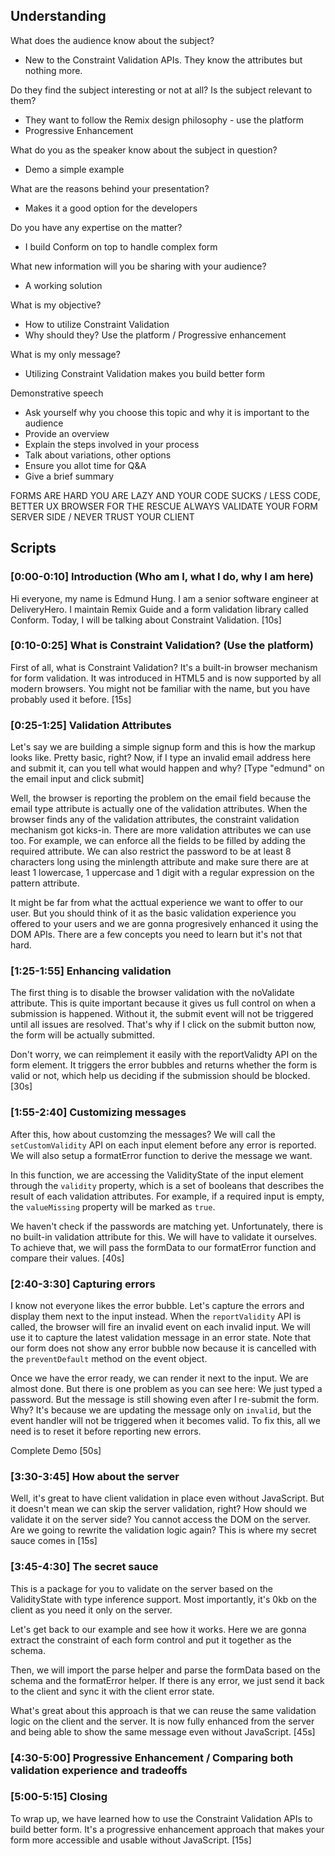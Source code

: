 ## Understanding

What does the audience know about the subject?

- New to the Constraint Validation APIs. They know the attributes but nothing more.

Do they find the subject interesting or not at all? Is the subject relevant to them?

- They want to follow the Remix design philosophy - use the platform
- Progressive Enhancement

What do you as the speaker know about the subject in question?

- Demo a simple example

What are the reasons behind your presentation?

- Makes it a good option for the developers

Do you have any expertise on the matter?

- I build Conform on top to handle complex form

What new information will you be sharing with your audience?

- A working solution

What is my objective?

- How to utilize Constraint Validation
- Why should they? Use the platform / Progressive enhancement

What is my only message?

- Utilizing Constraint Validation makes you build better form

Demonstrative speech

- Ask yourself why you choose this topic and why it is important to the audience
- Provide an overview
- Explain the steps involved in your process
- Talk about variations, other options
- Ensure you allot time for Q&A
- Give a brief summary

FORMS ARE HARD
YOU ARE LAZY AND YOUR CODE SUCKS / LESS CODE, BETTER UX
BROWSER FOR THE RESCUE
ALWAYS VALIDATE YOUR FORM SERVER SIDE / NEVER TRUST YOUR CLIENT

## Scripts

### [0:00-0:10] Introduction (Who am I, what I do, why I am here)

Hi everyone, my name is Edmund Hung. I am a senior software engineer at DeliveryHero. I maintain Remix Guide and a form validation library called Conform. Today, I will be talking about Constraint Validation. [10s]

### [0:10-0:25] What is Constraint Validation? (Use the platform)

First of all, what is Constraint Validation? It's a built-in browser mechanism for form validation. It was introduced in HTML5 and is now supported by all modern browsers. You might not be familiar with the name, but you have probably used it before. [15s]

### [0:25-1:25] Validation Attributes

Let's say we are building a simple signup form and this is how the markup looks like. Pretty basic, right? Now, if I type an invalid email address here and submit it, can you tell what would happen and why? [Type "edmund" on the email input and click submit]

Well, the browser is reporting the problem on the email field because the email type attribute is actually one of the validation attributes. When the browser finds any of the validation attributes, the constraint validation mechanism got kicks-in. There are more validation attributes we can use too. For example, we can enforce all the fields to be filled by adding the required attribute. We can also restrict the password to be at least 8 characters long using the minlength attribute and make sure there are at least 1 lowercase, 1 uppercase and 1 digit with a regular expression on the pattern attribute.

It might be far from what the acttual experience we want to offer to our user. But you should think of it as the basic validation experience you offered to your users and we are gonna progresively enhanced it using the DOM APIs. There are a few concepts you need to learn but it's not that hard.

### [1:25-1:55] Enhancing validation

The first thing is to disable the browser validation with the noValidate attribute. This is quite important because it gives us full control on when a submission is happened. Without it, the submit event will not be triggered until all issues are resolved. That's why if I click on the submit button now, the form will be actually submitted.

Don't worry, we can reimplement it easily with the reportValidty API on the form element. It triggers the error bubbles and returns whether the form is valid or not, which help us deciding if the submission should be blocked. [30s]

### [1:55-2:40] Customizing messages

After this, how about customzing the messages? We will call the `setCustomValidity` API on each input element before any error is reported. We will also setup a formatError function to derive the message we want.

In this function, we are accessing the ValidityState of the input element through the `validity` property, which is a set of booleans that describes the result of each validation attributes. For example, if a required input is empty, the `valueMissing` property will be marked as `true`.

We haven't check if the passwords are matching yet. Unfortunately, there is no built-in validation attribute for this. We will have to validate it ourselves. To achieve that, we will pass the formData to our formatError function and compare their values. [40s]

### [2:40-3:30] Capturing errors

I know not everyone likes the error bubble. Let's capture the errors and display them next to the input instead. When the `reportValidity` API is called, the browser will fire an invalid event on each invalid input. We will use it to capture the latest validation message in an error state. Note that our form does not show any error bubble now because it is cancelled with the `preventDefault` method on the event object.

Once we have the error ready, we can render it next to the input. We are almost done. But there is one problem as you can see here: We just typed a password. But the message is still showing even after I re-submit the form. Why? It's because we are updating the message only on `invalid`, but the event handler will not be triggered when it becomes valid. To fix this, all we need is to reset it before reporting new errors.

Complete Demo [50s]

### [3:30-3:45] How about the server

Well, it's great to have client validation in place even without JavaScript. But it doesn't mean we can skip the server validation, right? How should we validate it on the server side? You cannot access the DOM on the server. Are we going to rewrite the validation logic again? This is where my secret sauce comes in [15s]

### [3:45-4:30] The secret sauce

This is a package for you to validate on the server based on the ValidityState with type inference support. Most importantly, it's 0kb on the client as you need it only on the server.

Let's get back to our example and see how it works. Here we are gonna extract the constraint of each form control and put it together as the schema.

Then, we will import the parse helper and parse the formData based on the schema and the formatError helper. If there is any error, we just send it back to the client and sync it with the client error state.

What's great about this approach is that we can reuse the same validation logic on the client and the server. It is now fully enhanced from the server and being able to show the same message even without JavaScript. [45s]

### [4:30-5:00] Progressive Enhancement / Comparing both validation experience and tradeoffs

### [5:00-5:15] Closing

To wrap up, we have learned how to use the Constraint Validation APIs to build better form. It's a progressive enhancement approach that makes your form more accessible and usable without JavaScript. [15s]
